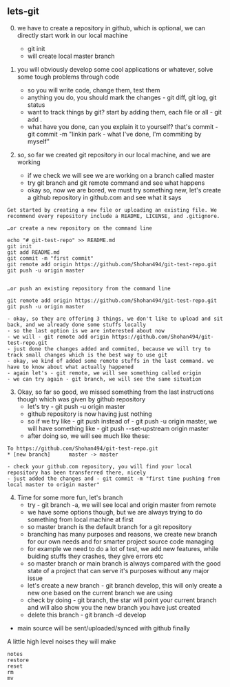 ## lets-git

0. we have to create a repository in github, which is optional, we can directly start work in our local machine
    - git init
    - will create local master branch

1. you will obviously develop some cool applications or whatever, solve some tough problems through code
    - so you will write code, change them, test them
    - anything you do, you should mark the changes - git diff, git log, git status
    - want to track things by git? start by adding them, each file or all - git add .
    - what have you done, can you explain it to yourself? that's commit - git commit -m "linkin park - what I've done, I'm commiting by myself"

2. so, so far we created git repository in our local machine, and we are working
    - if we check we will see we are working on a branch called master
    - try git branch and git remote command and see what happens
    - okay so, now we are bored, we must try something new, let's create a github repository in github.com and see what it says

```
Get started by creating a new file or uploading an existing file. We recommend every repository include a README, LICENSE, and .gitignore.

…or create a new repository on the command line

echo "# git-test-repo" >> README.md
git init
git add README.md
git commit -m "first commit"
git remote add origin https://github.com/Shohan494/git-test-repo.git
git push -u origin master


…or push an existing repository from the command line

git remote add origin https://github.com/Shohan494/git-test-repo.git
git push -u origin master
```

    - okay, so they are offering 3 things, we don't like to upload and sit back, and we already done some stuffs locally
    - so the last option is we are interested about now
    - we will - git remote add origin https://github.com/Shohan494/git-test-repo.git
    - just done the changes added and commited, because we will try to track small changes which is the best way to use git
    - okay, we kind of added some remote stuffs in the last command. we have to know about what actually happened
    - again let's - git remote, we will see something called origin
    - we can try again - git branch, we will see the same situation

3. Okay, so far so good, we missed something from the last instructions though which was given by github repository
    - let's try - git push -u origin master
    - github repository is now having just nothing
    - so if we try like - git push instead of - git push -u origin master, we will have something like - git push --set-upstream origin master
    - after doing so, we will see much like these:

```
To https://github.com/Shohan494/git-test-repo.git
* [new branch]      master -> master
```
    - check your github.com repository, you will find your local repository has been transferred there, nicely
    - just added the changes and - git commit -m "first time pushing from local master to origin master"

4. Time for some more fun, let's branch
    - try - git branch -a, we will see local and origin master from remote
    - we have some options though, but we are always trying to do something from local machine at first
    - so master branch is the default branch for a git repository
    - branching has many purposes and reasons, we create new branch for our own needs and for smarter project source code managing
    - for example we need to do a lot of test, we add new features, while buiding stuffs they crashes, they give errors etc
    - so master branch or main branch is always compared with the good state of a project that can serve it's purposes without any major issue
    - let's create a new branch - git branch develop, this will only create a new one based on the current branch we are using
    - check by doing - git branch, the star will point your current branch and will also show you the new branch you have just created
    - delete this branch - git branch -d develop

* main source will be sent/uploaded/synced with github finally

A little high level noises they will make
```
notes
restore
reset
rm
mv
```
